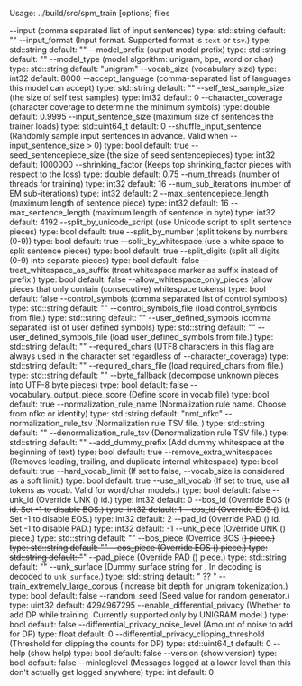 Usage: ../build/src/spm_train [options] files

   --input (comma separated list of input sentences)  type: std::string default: ""
   --input_format (Input format. Supported format is `text` or `tsv`.)  type: std::string default: ""
   --model_prefix (output model prefix)  type: std::string default: ""
   --model_type (model algorithm: unigram, bpe, word or char)  type: std::string default: "unigram"
   --vocab_size (vocabulary size)  type: int32 default: 8000
   --accept_language (comma-separated list of languages this model can accept)  type: std::string default: ""
   --self_test_sample_size (the size of self test samples)  type: int32 default: 0
   --character_coverage (character coverage to determine the minimum symbols)  type: double default: 0.9995
   --input_sentence_size (maximum size of sentences the trainer loads)  type: std::uint64_t default: 0
   --shuffle_input_sentence (Randomly sample input sentences in advance. Valid when --input_sentence_size > 0)  type: bool default: true
   --seed_sentencepiece_size (the size of seed sentencepieces)  type: int32 default: 1000000
   --shrinking_factor (Keeps top shrinking_factor pieces with respect to the loss)  type: double default: 0.75
   --num_threads (number of threads for training)  type: int32 default: 16
   --num_sub_iterations (number of EM sub-iterations)  type: int32 default: 2
   --max_sentencepiece_length (maximum length of sentence piece)  type: int32 default: 16
   --max_sentence_length (maximum length of sentence in byte)  type: int32 default: 4192
   --split_by_unicode_script (use Unicode script to split sentence pieces)  type: bool default: true
   --split_by_number (split tokens by numbers (0-9))  type: bool default: true
   --split_by_whitespace (use a white space to split sentence pieces)  type: bool default: true
   --split_digits (split all digits (0-9) into separate pieces)  type: bool default: false
   --treat_whitespace_as_suffix (treat whitespace marker as suffix instead of prefix.)  type: bool default: false
   --allow_whitespace_only_pieces (allow pieces that only contain (consecutive) whitespace tokens)  type: bool default: false
   --control_symbols (comma separated list of control symbols)  type: std::string default: ""
   --control_symbols_file (load control_symbols from file.)  type: std::string default: ""
   --user_defined_symbols (comma separated list of user defined symbols)  type: std::string default: ""
   --user_defined_symbols_file (load user_defined_symbols from file.)  type: std::string default: ""
   --required_chars (UTF8 characters in this flag are always used in the character set regardless of --character_coverage)  type: std::string default: ""
   --required_chars_file (load required_chars from file.)  type: std::string default: ""
   --byte_fallback (decompose unknown pieces into UTF-8 byte pieces)  type: bool default: false
   --vocabulary_output_piece_score (Define score in vocab file)  type: bool default: true
   --normalization_rule_name (Normalization rule name. Choose from nfkc or identity)  type: std::string default: "nmt_nfkc"
   --normalization_rule_tsv (Normalization rule TSV file. )  type: std::string default: ""
   --denormalization_rule_tsv (Denormalization rule TSV file.)  type: std::string default: ""
   --add_dummy_prefix (Add dummy whitespace at the beginning of text)  type: bool default: true
   --remove_extra_whitespaces (Removes leading, trailing, and duplicate internal whitespace)  type: bool default: true
   --hard_vocab_limit (If set to false, --vocab_size is considered as a soft limit.)  type: bool default: true
   --use_all_vocab (If set to true, use all tokens as vocab. Valid for word/char models.)  type: bool default: false
   --unk_id (Override UNK (<unk>) id.)  type: int32 default: 0
   --bos_id (Override BOS (<s>) id. Set -1 to disable BOS.)  type: int32 default: 1
   --eos_id (Override EOS (</s>) id. Set -1 to disable EOS.)  type: int32 default: 2
   --pad_id (Override PAD (<pad>) id. Set -1 to disable PAD.)  type: int32 default: -1
   --unk_piece (Override UNK (<unk>) piece.)  type: std::string default: "<unk>"
   --bos_piece (Override BOS (<s>) piece.)  type: std::string default: "<s>"
   --eos_piece (Override EOS (</s>) piece.)  type: std::string default: "</s>"
   --pad_piece (Override PAD (<pad>) piece.)  type: std::string default: "<pad>"
   --unk_surface (Dummy surface string for <unk>. In decoding <unk> is decoded to `unk_surface`.)  type: std::string default: " ⁇ "
   --train_extremely_large_corpus (Increase bit depth for unigram tokenization.)  type: bool default: false
   --random_seed (Seed value for random generator.)  type: uint32 default: 4294967295
   --enable_differential_privacy (Whether to add DP while training. Currently supported only by UNIGRAM model.)  type: bool default: false
   --differential_privacy_noise_level (Amount of noise to add for DP)  type: float default: 0
   --differential_privacy_clipping_threshold (Threshold for clipping the counts for DP)  type: std::uint64_t default: 0
   --help (show help)  type: bool default: false
   --version (show version)  type: bool default: false
   --minloglevel (Messages logged at a lower level than this don't actually get logged anywhere)  type: int default: 0